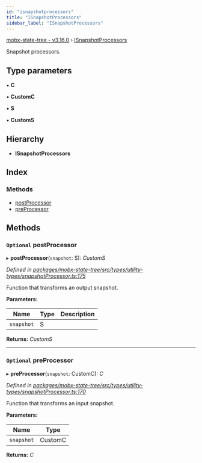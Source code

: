 ```yaml
---
id: "isnapshotprocessors"
title: "ISnapshotProcessors"
sidebar_label: "ISnapshotProcessors"
---
```


[mobx-state-tree - v3.16.0](../index.md) › [ISnapshotProcessors](isnapshotprocessors.md)

Snapshot processors.

## Type parameters

▪ **C**

▪ **CustomC**

▪ **S**

▪ **CustomS**

## Hierarchy

* **ISnapshotProcessors**

## Index

### Methods

* [postProcessor](isnapshotprocessors.md#optional-postprocessor)
* [preProcessor](isnapshotprocessors.md#optional-preprocessor)

## Methods

### `Optional` postProcessor

▸ **postProcessor**(`snapshot`: S): *CustomS*

*Defined in [packages/mobx-state-tree/src/types/utility-types/snapshotProcessor.ts:175](https://github.com/mobxjs/mobx-state-tree/blob/f6ac9160/packages/mobx-state-tree/src/types/utility-types/snapshotProcessor.ts#L175)*

Function that transforms an output snapshot.

**Parameters:**

Name | Type | Description |
------ | ------ | ------ |
`snapshot` | S |   |

**Returns:** *CustomS*

___

### `Optional` preProcessor

▸ **preProcessor**(`snapshot`: CustomC): *C*

*Defined in [packages/mobx-state-tree/src/types/utility-types/snapshotProcessor.ts:170](https://github.com/mobxjs/mobx-state-tree/blob/f6ac9160/packages/mobx-state-tree/src/types/utility-types/snapshotProcessor.ts#L170)*

Function that transforms an input snapshot.

**Parameters:**

Name | Type |
------ | ------ |
`snapshot` | CustomC |

**Returns:** *C*
